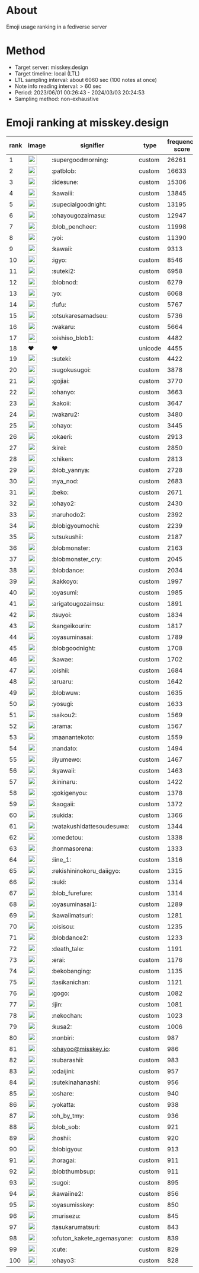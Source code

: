 # About
Emoji usage ranking in a fediverse server

# Method
- Target server: misskey.design
- Target timeline: local (LTL)
- LTL sampling interval: about 6060 sec (100 notes at once)
- Note info reading interval: > 60 sec
- Period: 2023/06/01 00:26:43 - 2024/03/03 20:24:53 
- Sampling method: non-exhaustive

# Emoji ranking at misskey.design

|rank|image|signifier|type|frequency score|
|----|----|----|----|----|
|1|<img height="24" src="https://misskey.design/emoji/supergoodmorning.webp">|:supergoodmorning:|custom|26261|
|2|<img height="24" src="https://misskey.design/emoji/patblob.webp">|:patblob:|custom|16633|
|3|<img height="24" src="https://misskey.design/emoji/iidesune.webp">|:iidesune:|custom|15306|
|4|<img height="24" src="https://misskey.design/emoji/kawaiii.webp">|:kawaiii:|custom|13845|
|5|<img height="24" src="https://misskey.design/emoji/supecialgoodnight.webp">|:supecialgoodnight:|custom|13195|
|6|<img height="24" src="https://misskey.design/emoji/ohayougozaimasu.webp">|:ohayougozaimasu:|custom|12947|
|7|<img height="24" src="https://misskey.design/emoji/blob_pencheer.webp">|:blob_pencheer:|custom|11998|
|8|<img height="24" src="https://misskey.design/emoji/yoi.webp">|:yoi:|custom|11390|
|9|<img height="24" src="https://misskey.design/emoji/kawaii.webp">|:kawaii:|custom|9313|
|10|<img height="24" src="https://misskey.design/emoji/igyo.webp">|:igyo:|custom|8546|
|11|<img height="24" src="https://misskey.design/emoji/suteki2.webp">|:suteki2:|custom|6958|
|12|<img height="24" src="https://misskey.design/emoji/blobnod.webp">|:blobnod:|custom|6279|
|13|<img height="24" src="https://misskey.design/emoji/yo.webp">|:yo:|custom|6068|
|14|<img height="24" src="https://misskey.design/emoji/fufu.webp">|:fufu:|custom|5767|
|15|<img height="24" src="https://misskey.design/emoji/otsukaresamadseu.webp">|:otsukaresamadseu:|custom|5736|
|16|<img height="24" src="https://misskey.design/emoji/wakaru.webp">|:wakaru:|custom|5664|
|17|<img height="24" src="https://misskey.design/emoji/oishiso_blob1.webp">|:oishiso_blob1:|custom|4482|
|18|❤|❤|unicode|4455|
|19|<img height="24" src="https://misskey.design/emoji/suteki.webp">|:suteki:|custom|4422|
|20|<img height="24" src="https://misskey.design/emoji/sugokusugoi.webp">|:sugokusugoi:|custom|3878|
|21|<img height="24" src="https://misskey.design/emoji/gojiai.webp">|:gojiai:|custom|3770|
|22|<img height="24" src="https://misskey.design/emoji/ohanyo.webp">|:ohanyo:|custom|3663|
|23|<img height="24" src="https://misskey.design/emoji/kakoii.webp">|:kakoii:|custom|3647|
|24|<img height="24" src="https://misskey.design/emoji/wakaru2.webp">|:wakaru2:|custom|3480|
|25|<img height="24" src="https://misskey.design/emoji/ohayo.webp">|:ohayo:|custom|3445|
|26|<img height="24" src="https://misskey.design/emoji/okaeri.webp">|:okaeri:|custom|2913|
|27|<img height="24" src="https://misskey.design/emoji/kirei.webp">|:kirei:|custom|2850|
|28|<img height="24" src="https://misskey.design/emoji/chiken.webp">|:chiken:|custom|2813|
|29|<img height="24" src="https://misskey.design/emoji/blob_yannya.webp">|:blob_yannya:|custom|2728|
|30|<img height="24" src="https://misskey.design/emoji/nya_nod.webp">|:nya_nod:|custom|2683|
|31|<img height="24" src="https://misskey.design/emoji/beko.webp">|:beko:|custom|2671|
|32|<img height="24" src="https://misskey.design/emoji/ohayo2.webp">|:ohayo2:|custom|2430|
|33|<img height="24" src="https://misskey.design/emoji/naruhodo2.webp">|:naruhodo2:|custom|2392|
|34|<img height="24" src="https://misskey.design/emoji/blobigyoumochi.webp">|:blobigyoumochi:|custom|2239|
|35|<img height="24" src="https://misskey.design/emoji/utsukushii.webp">|:utsukushii:|custom|2187|
|36|<img height="24" src="https://misskey.design/emoji/blobmonster.webp">|:blobmonster:|custom|2163|
|37|<img height="24" src="https://misskey.design/emoji/blobmonster_cry.webp">|:blobmonster_cry:|custom|2045|
|38|<img height="24" src="https://misskey.design/emoji/blobdance.webp">|:blobdance:|custom|2034|
|39|<img height="24" src="https://misskey.design/emoji/kakkoyo.webp">|:kakkoyo:|custom|1997|
|40|<img height="24" src="https://misskey.design/emoji/oyasumi.webp">|:oyasumi:|custom|1985|
|41|<img height="24" src="https://misskey.design/emoji/arigatougozaimsu.webp">|:arigatougozaimsu:|custom|1891|
|42|<img height="24" src="https://misskey.design/emoji/tsuyoi.webp">|:tsuyoi:|custom|1834|
|43|<img height="24" src="https://misskey.design/emoji/kangeikourin.webp">|:kangeikourin:|custom|1817|
|44|<img height="24" src="https://misskey.design/emoji/oyasuminasai.webp">|:oyasuminasai:|custom|1789|
|45|<img height="24" src="https://misskey.design/emoji/blobgoodnight.webp">|:blobgoodnight:|custom|1708|
|46|<img height="24" src="https://misskey.design/emoji/kawae.webp">|:kawae:|custom|1702|
|47|<img height="24" src="https://misskey.design/emoji/oishii.webp">|:oishii:|custom|1684|
|48|<img height="24" src="https://misskey.design/emoji/aruaru.webp">|:aruaru:|custom|1642|
|49|<img height="24" src="https://misskey.design/emoji/blobwuw.webp">|:blobwuw:|custom|1635|
|50|<img height="24" src="https://misskey.design/emoji/yosugi.webp">|:yosugi:|custom|1633|
|51|<img height="24" src="https://misskey.design/emoji/saikou2.webp">|:saikou2:|custom|1569|
|52|<img height="24" src="https://misskey.design/emoji/arama.webp">|:arama:|custom|1567|
|53|<img height="24" src="https://misskey.design/emoji/maanantekoto.webp">|:maanantekoto:|custom|1559|
|54|<img height="24" src="https://misskey.design/emoji/nandato.webp">|:nandato:|custom|1494|
|55|<img height="24" src="https://misskey.design/emoji/iiyumewo.webp">|:iiyumewo:|custom|1467|
|56|<img height="24" src="https://misskey.design/emoji/kyawaii.webp">|:kyawaii:|custom|1463|
|57|<img height="24" src="https://misskey.design/emoji/kininaru.webp">|:kininaru:|custom|1422|
|58|<img height="24" src="https://misskey.design/emoji/gokigenyou.webp">|:gokigenyou:|custom|1378|
|59|<img height="24" src="https://misskey.design/emoji/kaogaii.webp">|:kaogaii:|custom|1372|
|60|<img height="24" src="https://misskey.design/emoji/sukida.webp">|:sukida:|custom|1366|
|61|<img height="24" src="https://misskey.design/emoji/watakushidattesoudesuwa.webp">|:watakushidattesoudesuwa:|custom|1344|
|62|<img height="24" src="https://misskey.design/emoji/omedetou.webp">|:omedetou:|custom|1338|
|63|<img height="24" src="https://misskey.design/emoji/honmasorena.webp">|:honmasorena:|custom|1333|
|64|<img height="24" src="https://misskey.design/emoji/iine_1.webp">|:iine_1:|custom|1316|
|65|<img height="24" src="https://misskey.design/emoji/rekishininokoru_daiigyo.webp">|:rekishininokoru_daiigyo:|custom|1315|
|66|<img height="24" src="https://misskey.design/emoji/suki.webp">|:suki:|custom|1314|
|67|<img height="24" src="https://misskey.design/emoji/blob_furefure.webp">|:blob_furefure:|custom|1314|
|68|<img height="24" src="https://misskey.design/emoji/oyasuminasai1.webp">|:oyasuminasai1:|custom|1289|
|69|<img height="24" src="https://misskey.design/emoji/kawaiimatsuri.webp">|:kawaiimatsuri:|custom|1281|
|70|<img height="24" src="https://misskey.design/emoji/oisisou.webp">|:oisisou:|custom|1235|
|71|<img height="24" src="https://misskey.design/emoji/blobdance2.webp">|:blobdance2:|custom|1233|
|72|<img height="24" src="https://misskey.design/emoji/death_tale.webp">|:death_tale:|custom|1191|
|73|<img height="24" src="https://misskey.design/emoji/erai.webp">|:erai:|custom|1176|
|74|<img height="24" src="https://misskey.design/emoji/bekobanging.webp">|:bekobanging:|custom|1135|
|75|<img height="24" src="https://misskey.design/emoji/tasikanichan.webp">|:tasikanichan:|custom|1121|
|76|<img height="24" src="https://misskey.design/emoji/gogo.webp">|:gogo:|custom|1082|
|77|<img height="24" src="https://misskey.design/emoji/ijin.webp">|:ijin:|custom|1081|
|78|<img height="24" src="https://misskey.design/emoji/nekochan.webp">|:nekochan:|custom|1023|
|79|<img height="24" src="https://misskey.design/emoji/kusa2.webp">|:kusa2:|custom|1006|
|80|<img height="24" src="https://misskey.design/emoji/nonbiri.webp">|:nonbiri:|custom|987|
|81|<img height="24" src="https://misskey.design/emoji/ohayoo.webp">|:ohayoo@misskey.io:|custom|986|
|82|<img height="24" src="https://misskey.design/emoji/subarashii.webp">|:subarashii:|custom|983|
|83|<img height="24" src="https://misskey.design/emoji/odaijini.webp">|:odaijini:|custom|957|
|84|<img height="24" src="https://misskey.design/emoji/sutekinahanashi.webp">|:sutekinahanashi:|custom|956|
|85|<img height="24" src="https://misskey.design/emoji/oshare.webp">|:oshare:|custom|940|
|86|<img height="24" src="https://misskey.design/emoji/yokatta.webp">|:yokatta:|custom|938|
|87|<img height="24" src="https://misskey.design/emoji/oh_by_tmy.webp">|:oh_by_tmy:|custom|936|
|88|<img height="24" src="https://misskey.design/emoji/blob_sob.webp">|:blob_sob:|custom|921|
|89|<img height="24" src="https://misskey.design/emoji/hoshii.webp">|:hoshii:|custom|920|
|90|<img height="24" src="https://misskey.design/emoji/blobigyou.webp">|:blobigyou:|custom|913|
|91|<img height="24" src="https://misskey.design/emoji/horagai.webp">|:horagai:|custom|911|
|92|<img height="24" src="https://misskey.design/emoji/blobthumbsup.webp">|:blobthumbsup:|custom|911|
|93|<img height="24" src="https://misskey.design/emoji/sugoi.webp">|:sugoi:|custom|895|
|94|<img height="24" src="https://misskey.design/emoji/kawaiine2.webp">|:kawaiine2:|custom|856|
|95|<img height="24" src="https://misskey.design/emoji/oyasumisskey.webp">|:oyasumisskey:|custom|850|
|96|<img height="24" src="https://misskey.design/emoji/murisezu.webp">|:murisezu:|custom|845|
|97|<img height="24" src="https://misskey.design/emoji/tasukarumatsuri.webp">|:tasukarumatsuri:|custom|843|
|98|<img height="24" src="https://misskey.design/emoji/ofuton_kakete_agemasyone.webp">|:ofuton_kakete_agemasyone:|custom|839|
|99|<img height="24" src="https://misskey.design/emoji/cute.webp">|:cute:|custom|829|
|100|<img height="24" src="https://misskey.design/emoji/ohayo3.webp">|:ohayo3:|custom|828|
